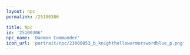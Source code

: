 ```yaml
---
layout: npc
permalink: /25100306

title: Npc
id: '25100306'
npc_name: 'Daemon Commander'
icon_url: 'portrait/npc/23000053_b_knighthollowarmorswordblue_p.png'
---
```

